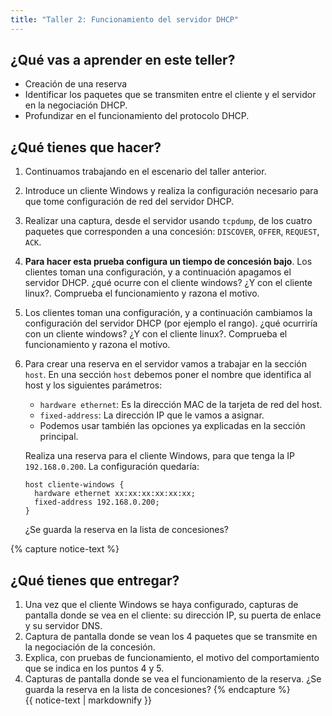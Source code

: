 ```yaml
---
title: "Taller 2: Funcionamiento del servidor DHCP"
---
```


## ¿Qué vas a aprender en este teller?

* Creación de una reserva
* Identificar los paquetes que se transmiten entre el cliente y el servidor en la negociación DHCP.
* Profundizar en el funcionamiento del protocolo DHCP.

## ¿Qué tienes que hacer?

1. Continuamos trabajando en el escenario del taller anterior.
2. Introduce un cliente Windows y realiza la configuración necesario para que tome configuración de red del servidor DHCP.
3. Realizar una captura, desde el servidor usando `tcpdump`, de los cuatro paquetes que corresponden a una concesión: `DISCOVER`, `OFFER`, `REQUEST`, `ACK`.
4. **Para hacer esta prueba configura un tiempo de concesión bajo**. Los clientes toman una configuración, y a continuación apagamos el servidor DHCP. ¿qué ocurre con el cliente windows? ¿Y con el cliente linux?. Comprueba el funcionamiento y razona el motivo.
5. Los clientes toman una configuración, y a continuación cambiamos la configuración del servidor DHCP (por ejemplo el rango). ¿qué ocurriría con un cliente windows? ¿Y con el cliente linux?. Comprueba el funcionamiento y razona el motivo.
6. Para crear una reserva en el servidor vamos a trabajar en la sección `host`.
	En una sección `host` debemos poner el nombre que identifica al host y los siguientes parámetros:
	
	* `hardware ethernet`: Es la dirección MAC de la tarjeta de red del host.
	* `fixed-address`: La dirección IP que le vamos a asignar. 
	* Podemos usar también las opciones ya explicadas en la sección principal.

	Realiza una reserva para el cliente Windows, para que tenga la IP `192.168.0.200`. La configuración quedaría:

	```
	host cliente-windows {
	  hardware ethernet xx:xx:xx:xx:xx:xx;
	  fixed-address 192.168.0.200;
	}
	```

	¿Se guarda la reserva en la lista de concesiones?


{% capture notice-text %}
## ¿Qué tienes que entregar?

1. Una vez que el cliente Windows se haya configurado, capturas de pantalla donde se vea en el cliente: su dirección IP, su puerta de enlace y su servidor DNS.
2. Captura de pantalla donde se vean los 4 paquetes que se transmite en la negociación de la concesión.
3. Explica, con pruebas de funcionamiento, el motivo del comportamiento que se indica en los puntos 4 y 5.
4. Capturas de pantalla donde se vea el funcionamiento de la reserva. ¿Se guarda la reserva en la lista de concesiones?
{% endcapture %}<div class="notice--info">{{ notice-text | markdownify }}</div>